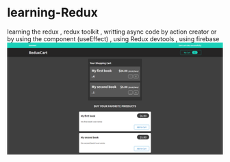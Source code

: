 # learning-Redux
learning the redux , redux toolkit , writting async code by action creator or by using the component (useEffect) , using Redux devtools  , using firebase 
![photo](project.png)
